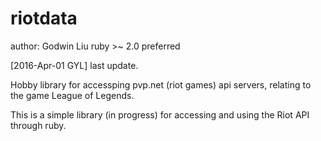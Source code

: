# riotdata
author:  Godwin Liu
ruby >~ 2.0 preferred

[2016-Apr-01 GYL] last update.

Hobby library for accessping pvp.net (riot games) api servers, relating to the game League of Legends.

This is a simple library (in progress) for accessing and using the Riot API through ruby.
